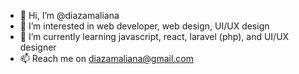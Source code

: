 - 👋 Hi, I’m @diazamaliana
- 👀 I’m interested in web developer, web design, UI/UX design
- 🌱 I’m currently learning javascript, react, laravel (php), and UI/UX designer
- 📫 Reach me on diazamaliana@gmail.com
 




  
<!---
diazamaliana/diazamaliana is a ✨ special ✨ repository because its `README.md` (this file) appears on your GitHub profile.
You can click the Preview link to take a look at your changes.
--->
